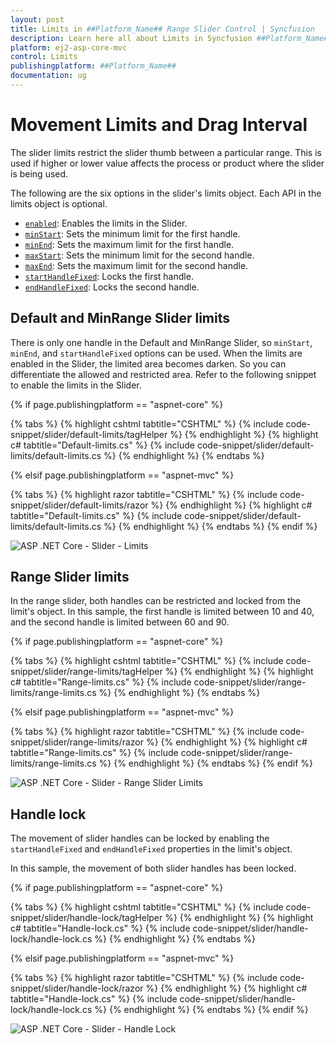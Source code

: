 ```yaml
---
layout: post
title: Limits in ##Platform_Name## Range Slider Control | Syncfusion
description: Learn here all about Limits in Syncfusion ##Platform_Name## Range Slider component of Syncfusion Essential JS 2 and more.
platform: ej2-asp-core-mvc
control: Limits
publishingplatform: ##Platform_Name##
documentation: ug
---
```



# Movement Limits and Drag Interval

The slider limits restrict the slider thumb between a particular range. This is used if higher or lower value affects the process or product where the slider is being used.

The following are the six options in the slider's limits object. Each API in the limits object is optional.

* [``enabled``](https://help.syncfusion.com/cr/aspnetcore-js2/Syncfusion.EJ2.Inputs.SliderLimitData.html#Syncfusion_EJ2_Inputs_SliderLimitData_Enabled): Enables the limits in the Slider.
* [``minStart``](https://help.syncfusion.com/cr/aspnetcore-js2/Syncfusion.EJ2.Inputs.SliderLimitData.html#Syncfusion_EJ2_Inputs_SliderLimitData_MinStart): Sets the minimum limit for the first handle.
* [``minEnd``](https://help.syncfusion.com/cr/aspnetcore-js2/Syncfusion.EJ2.Inputs.SliderLimitData.html#Syncfusion_EJ2_Inputs_SliderLimitData_MinEnd): Sets the maximum limit for the first handle.
* [``maxStart``](https://help.syncfusion.com/cr/aspnetcore-js2/Syncfusion.EJ2.Inputs.SliderLimitData.html#Syncfusion_EJ2_Inputs_SliderLimitData_MaxStart): Sets the minimum limit for the second handle.
* [``maxEnd``](https://help.syncfusion.com/cr/aspnetcore-js2/Syncfusion.EJ2.Inputs.SliderLimitData.html#Syncfusion_EJ2_Inputs_SliderLimitData_MaxEnd): Sets the maximum limit for the second handle.
* [``startHandleFixed``](https://help.syncfusion.com/cr/aspnetcore-js2/Syncfusion.EJ2.Inputs.SliderLimitData.html#Syncfusion_EJ2_Inputs_SliderLimitData_StartHandleFixed): Locks the first handle.
* [``endHandleFixed``](https://help.syncfusion.com/cr/aspnetcore-js2/Syncfusion.EJ2.Inputs.SliderLimitData.html#Syncfusion_EJ2_Inputs_SliderLimitData_EndHandleFixed): Locks the second handle.

## Default and MinRange Slider limits

There is only one handle in the Default and MinRange Slider, so ``minStart``, ``minEnd``, and ``startHandleFixed`` options can be used. When the limits are enabled in the Slider, the limited area becomes darken. So you can differentiate the allowed and restricted area. Refer to the following snippet to enable the limits in the Slider.

{% if page.publishingplatform == "aspnet-core" %}

{% tabs %}
{% highlight cshtml tabtitle="CSHTML" %}
{% include code-snippet/slider/default-limits/tagHelper %}
{% endhighlight %}
{% highlight c# tabtitle="Default-limits.cs" %}
{% include code-snippet/slider/default-limits/default-limits.cs %}
{% endhighlight %}
{% endtabs %}

{% elsif page.publishingplatform == "aspnet-mvc" %}

{% tabs %}
{% highlight razor tabtitle="CSHTML" %}
{% include code-snippet/slider/default-limits/razor %}
{% endhighlight %}
{% highlight c# tabtitle="Default-limits.cs" %}
{% include code-snippet/slider/default-limits/default-limits.cs %}
{% endhighlight %}
{% endtabs %}
{% endif %}



![ASP .NET Core - Slider - Limits](./images/slider-limits.png)

## Range Slider limits

In the range slider, both handles can be restricted and locked from the limit's object. In this sample, the first handle is limited between 10 and 40, and the second handle is limited between 60 and 90.

{% if page.publishingplatform == "aspnet-core" %}

{% tabs %}
{% highlight cshtml tabtitle="CSHTML" %}
{% include code-snippet/slider/range-limits/tagHelper %}
{% endhighlight %}
{% highlight c# tabtitle="Range-limits.cs" %}
{% include code-snippet/slider/range-limits/range-limits.cs %}
{% endhighlight %}
{% endtabs %}

{% elsif page.publishingplatform == "aspnet-mvc" %}

{% tabs %}
{% highlight razor tabtitle="CSHTML" %}
{% include code-snippet/slider/range-limits/razor %}
{% endhighlight %}
{% highlight c# tabtitle="Range-limits.cs" %}
{% include code-snippet/slider/range-limits/range-limits.cs %}
{% endhighlight %}
{% endtabs %}
{% endif %}



![ASP .NET Core - Slider - Range Slider Limits](./images/range-slider-limits.png)

## Handle lock

The movement of slider handles can be locked by enabling the ``startHandleFixed`` and ``endHandleFixed`` properties in the limit's object.

In this sample, the movement of both slider handles has been locked.

{% if page.publishingplatform == "aspnet-core" %}

{% tabs %}
{% highlight cshtml tabtitle="CSHTML" %}
{% include code-snippet/slider/handle-lock/tagHelper %}
{% endhighlight %}
{% highlight c# tabtitle="Handle-lock.cs" %}
{% include code-snippet/slider/handle-lock/handle-lock.cs %}
{% endhighlight %}
{% endtabs %}

{% elsif page.publishingplatform == "aspnet-mvc" %}

{% tabs %}
{% highlight razor tabtitle="CSHTML" %}
{% include code-snippet/slider/handle-lock/razor %}
{% endhighlight %}
{% highlight c# tabtitle="Handle-lock.cs" %}
{% include code-snippet/slider/handle-lock/handle-lock.cs %}
{% endhighlight %}
{% endtabs %}
{% endif %}



![ASP .NET Core - Slider - Handle Lock](./images/handle-lock.png)